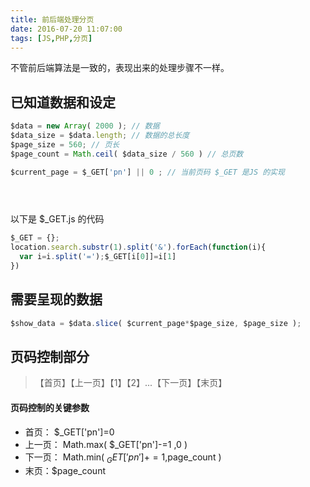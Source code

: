 ```yaml
---
title: 前后端处理分页
date: 2016-07-20 11:07:00
tags: [JS,PHP,分页]
---
```


不管前后端算法是一致的，表现出来的处理步骤不一样。

## 已知道数据和设定



```` javascript
$data = new Array( 2000 ); // 数据
$data_size = $data.length; // 数据的总长度
$page_size = 560; // 页长
$page_count = Math.ceil( $data_size / 560 ) // 总页数

$current_page = $_GET['pn'] || 0 ; // 当前页码 $_GET 是JS 的实现


　　
````

以下是 $_GET.js 的代码

```` javascript
$_GET = {};
location.search.substr(1).split('&').forEach(function(i){
  var i=i.split('=');$_GET[i[0]]=i[1]
})
````


## 需要呈现的数据

````javascript
$show_data = $data.slice( $current_page*$page_size, $page_size );

````

## 页码控制部分

> 【首页】【上一页】【1】【2】...【下一页】【末页】

#### 页码控制的关键参数

- 首页： $_GET['pn']=0
- 上一页： Math.max( $_GET['pn']-=1 ,0 )
- 下一页： Math.min( $_GET['pn']+=1 ,$page_count )
- 末页：$page_count

